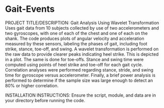 # Gait-Events

PROJECT TITLE/DESCRIPTION:
Gait Analysis Using Wavelet Transformation
Uses gait data from 10 subjects collected by use of two accelerometers and two gyroscopes, with one of each of the chest and one of each on the shank. The code produces plots of angular velocity and acceleration measured by these sensors, labeling the phases of gait, including foot strike, stance, toe-off, and swing. A wavelet transformation is performed on the raw data to provide clearer peaks indicating heel strike. This is depicted in a plot. The same is done for toe-offs. Stance and swing time were computed using points of heel strike and toe-off for each gait cycle. Correlation analyses were performed regarding stance, stride, and swing time for gyroscope versus accelerometer. Finally, a brief power analysis is performed to determine if the sample size was large enough to detect an 80% or higher correlation. 

INSTALLATION INSTRUCTIONS:
Ensure the script, module, and data are in your directory before running the code.


